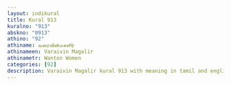 ```yaml
---
layout: indikural
title: Kural 913
kuralno: "913"
abskno: "0913"
athino: "92"
athiname: வரைவின்மகளிர்
athinameen: Varaivin Magalir
athinametr: Wanton Women
categories: [92]
description: Varaivin Magalir kural 913 with meaning in tamil and english 
---
```


